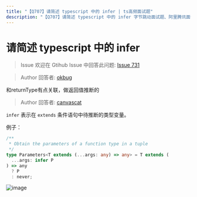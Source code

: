```yaml
---
title: "【Q707】请简述 typescript 中的 infer | ts高频面试题"
description: "【Q707】请简述 typescript 中的 infer 字节跳动面试题、阿里腾讯面试题、美团小米面试题。"
---
```


# 请简述 typescript 中的 infer

> Issue
> 欢迎在 Gtihub Issue 中回答此问题: [Issue 731](https://github.com/shfshanyue/Daily-Question/issues/731)

> Author
> 回答者: [okbug](https://github.com/okbug)

和returnType有点关联，做返回值推断的

> Author
> 回答者: [canvascat](https://github.com/canvascat)

`infer` 表示在 `extends` 条件语句中待推断的类型变量。

例子：

```ts
/**
 * Obtain the parameters of a function type in a tuple
 */
type Parameters<T extends (...args: any) => any> = T extends (
  ...args: infer P
) => any
  ? P
  : never;
```

![image](https://user-images.githubusercontent.com/31235016/169199143-86c51c9c-12a8-4512-bdaa-911d93116b97.png)
